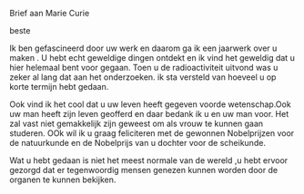 Brief aan Marie Curie

beste

Ik ben gefascineerd door uw werk en daarom ga ik een jaarwerk over u maken .
U hebt echt geweldige dingen ontdekt en ik vind het geweldig dat u hier helemaal bent voor gegaan. 
Toen u de radioactiviteit uitvond was u zeker al lang dat aan het onderzoeken. ik sta versteld van hoeveel u op korte termijn hebt gedaan.

Ook vind ik het cool dat u uw leven heeft gegeven voorde wetenschap.Ook uw man heeft zijn leven geofferd en daar bedank ik u en uw man voor. Het zal vast niet gemakkelijk zijn geweest om als vrouw te kunnen gaan studeren.
OOk wil ik u graag feliciteren met de gewonnen Nobelprijzen voor de natuurkunde en de Nobelprijs van u dochter voor de scheikunde.

Wat u hebt gedaan is niet het meest normale van de wereld ,u hebt ervoor gezorgd dat er tegenwoordig mensen genezen kunnen worden door de organen te kunnen bekijken.

